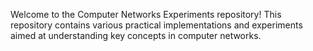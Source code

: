 Welcome to the Computer Networks Experiments repository! This repository contains various practical implementations and experiments aimed at understanding key concepts in computer networks.
